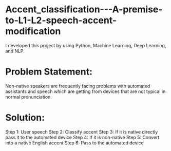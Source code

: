 # Accent_classification---A-premise-to-L1-L2-speech-accent-modification
I developed this project by using Python, Machine Learning, Deep Learning, and NLP.

# Problem Statement: 
Non-native speakers are frequently facing problems with automated assistants and speech which are getting from devices that are not typical in normal pronunciation.

# Solution:
Step 1: User speech
Step 2: Classify accent
Step 3: If it is native directly pass it to the automated device 
Step 4: If it is non-native 
Step 5: Convert into a native English accent
Step 6: Pass to the automated device 






